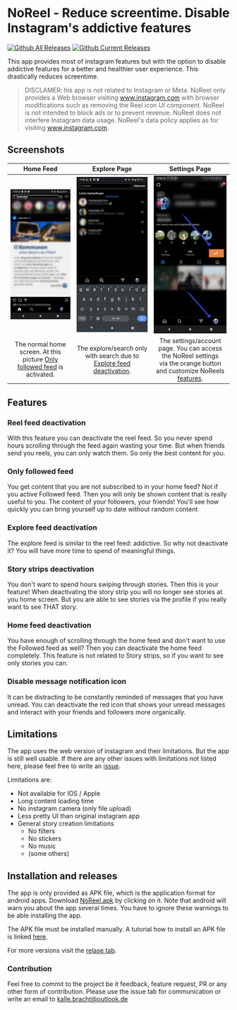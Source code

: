 # NoReel - Reduce screentime. Disable Instagram's addictive features
[![Github All Releases](https://img.shields.io/github/downloads/Kalbra/NoReel/total.svg)](https://github.com/Kalbra/NoReel/releases/latest/download/NoReel.apk)
[![Github Current Releases](https://img.shields.io/github/v/release/Kalbra/NoReel)](https://github.com/Kalbra/NoReel/releases/latest)

This app provides most of instagram features but with the option to disable addictive features 
for a better and healthier user experience. This drastically reduces screentime.

> DISCLAMER: his app is not related to Instagram or Meta. NoReel only provides a Web browser visiting www.instagram.com
>  with browser modifications such as removing the Reel icon UI component. NoReel is not intended to block ads or to prevent revenue.
>  NoReel does not interfere Instagram data usage. NoReel's data policy applies as for visiting www.instagram.com.

## Screenshots
| Home Feed | Explore Page | Settings Page |
|:---------:|:------------:|:-------------:|
| <img src="/docs/home_page.png" alt="Home Feed" width="250"/> | <img src="docs/explore_page.png" alt="Explore Page" width="250"/> | <img src="docs/settings_page.png" alt="Settings Page" width="250"/> |
| The normal home screen. At this picture [Only followed feed](#only-followed-feed) is activated. | The explore/search only with search due to [Explore feed deactivation](#explore-feed-deactivation). | The settings/account page. You can access the NoReel settings <br> via the orange button and customize NoReels [features](#features). 

## Features
### Reel feed deactivation
With this feature you can deactivate the reel feed. So you never spend hours scrolling through the feed again wasting your time.
But when friends send you reels, you can only watch them. So only the best content for you. 

### Only followed feed
You get content that you are not subscribed to in your home feed? Not if you active Followed feed. 
Then you will only be shown content that is really useful to you. The content of your followers, your friends!
You'll see how quickly you can bring yourself up to date without random content

### Explore feed deactivation
The explore feed is similar to the reel feed: addictive. So why not deactivate it? You will have more time to spend of meaningful things.

### Story strips deactivation
You don't want to spend hours swiping through stories. Then this is your feature! When deactivating the story strip you will no longer see stories at you home screen.
But you are able to see stories via the profile if you really want to see THAT story.

### Home feed deactivation
You have enough of scrolling through the home feed and don't want to use the Followed feed as well? Then you can deactivate the home feed completely.
This feature is not related to Story strips, so if you want to see only stories you can.

### Disable message notification icon
It can be distracting to be constantly reminded of messages that you have unread. You can deactivate the red icon that shows your unread messages and interact with your friends and followers more organically.

## Limitations
The app uses the web version of instagram and their limitations.
But the app is still well usable. If there are any other issues with limitations not listed here,
please feel free to write an [issue](https://github.com/Kalbra/noreel/issues/new).

Limitations are:
- Not available for IOS / Apple
- Long content loading time
- No instagram camera (only file upload)
- Less pretty UI than original instagram app
- General story creation limitations
  - No filters
  - No stickers
  - No music
  - (some others)


## Installation and releases
The app is only provided as APK file, which is the application format for android apps.
Download [NoReel.apk](https://github.com/Kalbra/NoReel/releases/latest/download/NoReel.apk) by clicking on it. Note that android will warn you about the app several times. 
You have to ignore these warnings to be able installing the app.

The APK file must be installed manually. A tutorial how to install an APK file is linked 
[here](https://www.lifewire.com/install-apk-on-android-4177185). 

For more versions visit the [relase tab](https://github.com/Kalbra/NoReel/releases).
### Contribution
Feel free to commit to the project be it feedback, feature request, 
PR or any other form of contribution. Please use the issue tab for communication or 
write an email to [kalle.bracht@outlook.de](mailto:kalle.bracht@outlook.de)
